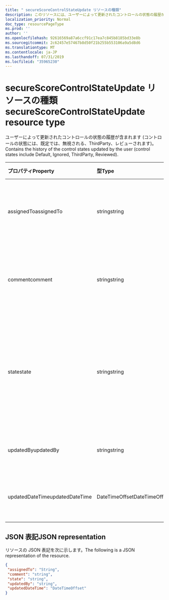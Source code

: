 ```yaml
---
title: " secureScoreControlStateUpdate リソースの種類"
description: このリソースには、ユーザーによって更新されたコントロールの状態の履歴が含まれます (コントロールの状態には、Default、ThirdParty、、レビュー済み) があります。
localization_priority: Normal
doc_type: resourcePageType
ms.prod: ''
author: ''
ms.openlocfilehash: 92616569a87a6ccf91c17ea7c845b8185bd33e8b
ms.sourcegitcommit: 2c62457e57467b8d50f21b255b553106a9a5d8d6
ms.translationtype: MT
ms.contentlocale: ja-JP
ms.lasthandoff: 07/31/2019
ms.locfileid: "35965230"
---
```

 #  <a name="securescorecontrolstateupdate-resource-type"></a><span data-ttu-id="6e1dd-103">secureScoreControlStateUpdate リソースの種類</span><span class="sxs-lookup"><span data-stu-id="6e1dd-103">secureScoreControlStateUpdate resource type</span></span>
<span data-ttu-id="6e1dd-104">ユーザーによって更新されたコントロールの状態の履歴が含まれます (コントロールの状態には、既定では、無視される、ThirdParty、レビューされます)。</span><span class="sxs-lookup"><span data-stu-id="6e1dd-104">Contains the history of the control states updated by the user (control states include Default, Ignored, ThirdParty, Reviewed).</span></span>

|<span data-ttu-id="6e1dd-105">プロパティ</span><span class="sxs-lookup"><span data-stu-id="6e1dd-105">Property</span></span> |<span data-ttu-id="6e1dd-106">型</span><span class="sxs-lookup"><span data-stu-id="6e1dd-106">Type</span></span> |<span data-ttu-id="6e1dd-107">説明</span><span class="sxs-lookup"><span data-stu-id="6e1dd-107">Description</span></span> |
|:--|:--|:--|
|<span data-ttu-id="6e1dd-108">assignedTo</span><span class="sxs-lookup"><span data-stu-id="6e1dd-108">assignedTo</span></span> | <span data-ttu-id="6e1dd-109">string</span><span class="sxs-lookup"><span data-stu-id="6e1dd-109">string</span></span> | <span data-ttu-id="6e1dd-110">アクションを実行するユーザーにコントロールを割り当てる</span><span class="sxs-lookup"><span data-stu-id="6e1dd-110">Assign the control to the user who will take the action</span></span> |
|<span data-ttu-id="6e1dd-111">comment</span><span class="sxs-lookup"><span data-stu-id="6e1dd-111">comment</span></span> | <span data-ttu-id="6e1dd-112">string</span><span class="sxs-lookup"><span data-stu-id="6e1dd-112">string</span></span> | <span data-ttu-id="6e1dd-113">コントロールに関するオプションのコメントを提供します。</span><span class="sxs-lookup"><span data-stu-id="6e1dd-113">Provides optional comment about the control</span></span> |
|<span data-ttu-id="6e1dd-114">state</span><span class="sxs-lookup"><span data-stu-id="6e1dd-114">state</span></span> | <span data-ttu-id="6e1dd-115">string</span><span class="sxs-lookup"><span data-stu-id="6e1dd-115">string</span></span> | <span data-ttu-id="6e1dd-116">PATCH コマンドを使用してコントロールの状態を変更できます (例: 無視、thirdParty など)</span><span class="sxs-lookup"><span data-stu-id="6e1dd-116">State of the control can be modified using PATCH command(Ex: ignored, thirdParty etc)</span></span> |
|<span data-ttu-id="6e1dd-117">updatedBy</span><span class="sxs-lookup"><span data-stu-id="6e1dd-117">updatedBy</span></span> | <span data-ttu-id="6e1dd-118">string</span><span class="sxs-lookup"><span data-stu-id="6e1dd-118">string</span></span> |<span data-ttu-id="6e1dd-119">テナント状態を更新したユーザーの ID</span><span class="sxs-lookup"><span data-stu-id="6e1dd-119">ID of the user who updated tenant state</span></span> |
|<span data-ttu-id="6e1dd-120">updatedDateTime</span><span class="sxs-lookup"><span data-stu-id="6e1dd-120">updatedDateTime</span></span> | <span data-ttu-id="6e1dd-121">DateTimeOffset</span><span class="sxs-lookup"><span data-stu-id="6e1dd-121">DateTimeOffset</span></span> |<span data-ttu-id="6e1dd-122">コントロールの状態が更新された時刻</span><span class="sxs-lookup"><span data-stu-id="6e1dd-122">Time at which control state was updated</span></span> |
 ## <a name="json-representation"></a><span data-ttu-id="6e1dd-123">JSON 表記</span><span class="sxs-lookup"><span data-stu-id="6e1dd-123">JSON representation</span></span>
 <span data-ttu-id="6e1dd-124">リソースの JSON 表記を次に示します。</span><span class="sxs-lookup"><span data-stu-id="6e1dd-124">The following is a JSON representation of the resource.</span></span>
 <!-- {
  "blockType": "resource",
  "optionalProperties": [
   ],
  "@odata.type": "microsoft.graph.secureScoreControlStateUpdate"
}-->
 ```json
{
  "assignedTo": "String",
  "comment": "string",
  "state": "string",
  "updatedBy": "string",
  "updatedDateTime": "DateTimeOffset"
}
 ```
 <!-- {
  "type": "#page.annotation",
  "description": "secureScoreControlStateUpdate resource",
  "keywords": "",
  "section": "documentation",
  "tocPath": ""
}-->
